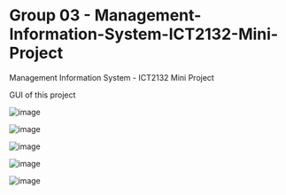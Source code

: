 # Group 03 - Management-Information-System-ICT2132-Mini-Project

Management Information System - ICT2132 Mini Project

GUI of this project 

![image](https://user-images.githubusercontent.com/91375598/223187087-cca932be-791c-47cb-a14a-425cc81067d6.png)

![image](https://user-images.githubusercontent.com/91375598/223187118-11b9ed0d-11bc-4334-9d0b-a40ade165743.png)

![image](https://user-images.githubusercontent.com/91375598/223187167-456c2834-37bf-4cc4-a6ee-a9f532f3c630.png)

![image](https://user-images.githubusercontent.com/91375598/223187217-0af46716-ece5-4595-9d5b-029b0e2f729d.png)

![image](https://user-images.githubusercontent.com/91375598/223187255-139cb238-7661-4c6d-bb05-0795096c9db0.png)
